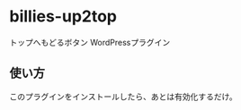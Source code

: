 # billies-up2top
トップへもどるボタン
WordPressプラグイン

## 使い方
このプラグインをインストールしたら、あとは有効化するだけ。


 <!-- 修正時刻: Tue Aug 17 09:26:07 2021 -->
